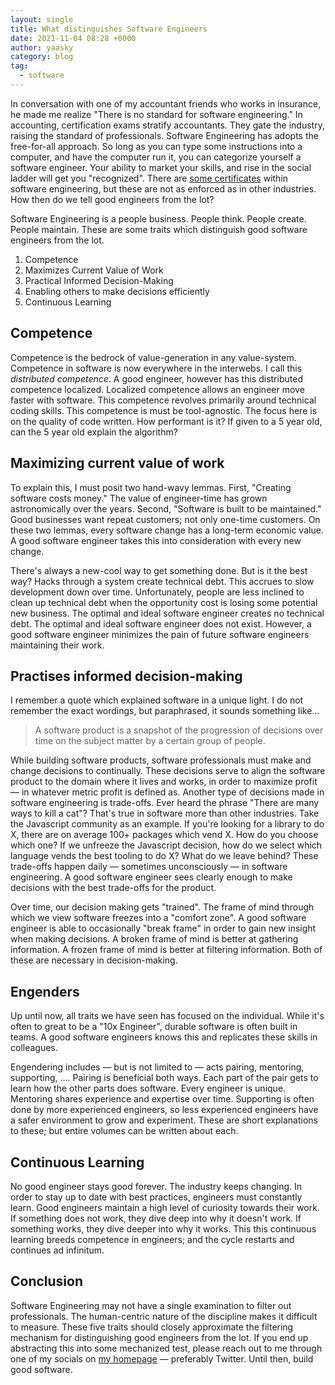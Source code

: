 ```yaml
---
layout: single
title: What distinguishes Software Engineers
date: 2021-11-04 08:28 +0000
author: yaasky
category: blog
tag:
  - software
---
```


In conversation with one of my accountant friends who works in insurance, he made me realize "There is no standard for software engineering." In accounting, certification exams stratify accountants. They gate the industry, raising the standard of professionals. Software Engineering has adopts the free-for-all approach. So long as you can type some instructions into a computer, and have the computer run it, you can categorize yourself a software engineer. Your ability to market your skills, and rise in the social ladder will get you "recognized". There are [some certificates][1] within software engineering, but these are not as enforced as in other industries. How then do we tell good engineers from the lot?

Software Engineering is a people business. People think. People create. People maintain. These are some traits which distinguish good software engineers from the lot.

1. Competence
1. Maximizes Current Value of Work
1. Practical Informed Decision-Making
1. Enabling others to make decisions efficiently
1. Continuous Learning

## Competence

Competence is the bedrock of value-generation in any value-system. Competence in software is now everywhere in the interwebs. I call this _distributed competence_. A good engineer, however has this distributed competence localized. Localized competence allows an engineer move faster with software. This competence revolves primarily around technical coding skills. This competence is must be tool-agnostic. The focus here is on the quality of code written. How performant is it? If given to a 5 year old, can the 5 year old explain the algorithm?

## Maximizing current value of work

To explain this, I must posit two hand-wavy lemmas. First, "Creating software costs money." The value of engineer-time has grown astronomically over the years. Second, "Software is built to be maintained." Good businesses want repeat customers; not only one-time customers. On these two lemmas, every software change has a long-term economic value. A good software engineer takes this into consideration with every new change.

There's always a new-cool way to get something done. But is it the best way? Hacks through a system create technical debt. This accrues to slow development down over time. Unfortunately, people are less inclined to clean up technical debt when the opportunity cost is losing some potential new business. The optimal and ideal software engineer creates no technical debt. The optimal and ideal software engineer does not exist. However, a good software engineer minimizes the pain of future software engineers maintaining their work.

## Practises informed decision-making

I remember a quote which explained software in a unique light. I do not remember the exact wordings, but paraphrased, it sounds something like...

> A software product is a snapshot of the progression of decisions over time on the subject matter by a certain group of people.

While building software products, software professionals must make and change decisions to continually. These decisions serve to align the software product to the domain where it lives and works, in order to maximize profit — in whatever metric profit is defined as. Another type of decisions made in software engineering is trade-offs. Ever heard the phrase "There are many ways to kill a cat"? That's true in software more than other industries. Take the Javascript community as an example. If you're looking for a library to do X, there are on average 100+ packages which vend X. How do you choose which one? If we unfreeze the Javascript decision, how do we select which language vends the best tooling to do X? What do we leave behind? These trade-offs happen daily — sometimes unconsciously — in software engineering. A good software engineer sees clearly enough to make decisions with the best trade-offs for the product.

Over time, our decision making gets "trained". The frame of mind through which we view software freezes into a "comfort zone". A good software engineer is able to occasionally "break frame" in order to gain new insight when making decisions. A broken frame of mind is better at gathering information. A frozen frame of mind is better at filtering information. Both of these are necessary in decision-making.

## Engenders

Up until now, all traits we have seen has focused on the individual. While it's often to great to be a "10x Engineer", durable software is often built in teams. A good software engineers knows this and replicates these skills in colleagues.

Engendering includes — but is not limited to — acts pairing, mentoring, supporting, .... Pairing is beneficial both ways. Each part of the pair gets to learn how the other parts does software. Every engineer is unique. Mentoring shares experience and expertise over time. Supporting is often done by more experienced engineers, so less experienced engineers have a safer environment to grow and experiment. These are short explanations to these; but entire volumes can be written about each.

## Continuous Learning

No good engineer stays good forever. The industry keeps changing. In order to stay up to date with best practices, engineers must constantly learn. Good engineers maintain a high level of curiosity towards their work. If something does not work, they dive deep into why it doesn't work. If something works, they dive deeper into why it works. This this continuous learning breeds competence in engineers; and the cycle restarts and continues ad infinitum.

## Conclusion

Software Engineering may not have a single examination to filter out professionals. The human-centric nature of the discipline makes it difficult to measure. These five traits should closely approximate the filtering mechanism for distinguishing good engineers from the lot. If you end up abstracting this into some mechanized test, please reach out to me through one of my socials on [my homepage][2] — preferably Twitter. Until then, build good software.

  [1]: https://www.linkedin.com/feed/update/urn:li:activity:6844001756108734464/
  [2]: https://igbanam.github.io/
